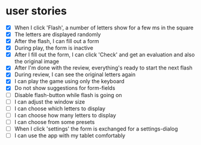 # user stories

- [x] When I click 'Flash', a number of letters show for a few ms in the square
- [x] The letters are displayed randomly
- [x] After the flash, I can fill out a form
- [x] During play, the form is inactive
- [x] After I fill out the form, I can click 'Check' and get an evaluation and also the original image
- [x] After I'm done with the review, everything's ready to start the next flash
- [x] During review, I can see the original letters again
- [x] I can play the game using only the keyboard
- [x] Do not show suggestions for form-fields
- [ ] Disable flash-button while flash is going on
- [ ] I can adjust the window size
- [ ] I can choose which letters to display
- [ ] I can choose how many letters to display
- [ ] I can choose from some presets
- [ ] When I click 'settings' the form is exchanged for a settings-dialog
- [ ] I can use the app with my tablet comfortably
